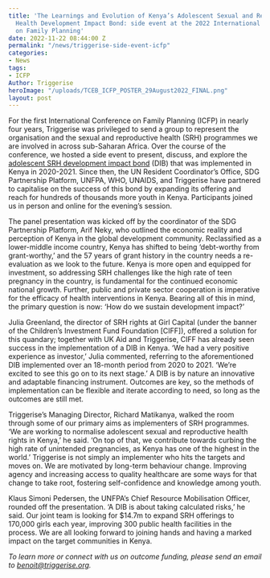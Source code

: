 ```yaml
---
title: 'The Learnings and Evolution of Kenya’s Adolescent Sexual and Reproductive
  Health Development Impact Bond: side event at the 2022 International Conference
  on Family Planning'
date: 2022-11-22 08:44:00 Z
permalink: "/news/triggerise-side-event-icfp"
categories:
- News
tags:
- ICFP
Author: Triggerise
heroImage: "/uploads/TCEB_ICFP_POSTER_29August2022_FINAL.png"
layout: post
---
```


For the first International Conference on Family Planning (ICFP) in nearly four years, Triggerise was privileged to send a group to represent the organisation and the sexual and reproductive health (SRH) programmes we are involved in across sub-Saharan Africa. Over the course of the conference, we hosted a side event to present, discuss, and explore the [adolescent SRH development impact bond](https://triggerise.org/news/championing-the-worlds-first-adolescent-sexual-reproductive-health-development-impact-bond-in-kenya) (DIB) that was implemented in Kenya in 2020-2021. Since then, the UN Resident Coordinator’s Office, SDG Partnership Platform, UNFPA, WHO, UNAIDS, and Triggerise have partnered to capitalise on the success of this bond by expanding its offering and reach for hundreds of thousands more youth in Kenya. Participants joined us in person and online for the evening’s session.

The panel presentation was kicked off by the coordinator of the SDG Partnership Platform, Arif Neky, who outlined the economic reality and perception of Kenya in the global development community. Reclassified as a lower-middle income country, Kenya has shifted to being ‘debt-worthy from grant-worthy,’ and the 57 years of grant history in the country needs a re-evaluation as we look to the future. Kenya is more open and equipped for investment, so addressing SRH challenges like the high rate of teen pregnancy in the country, is fundamental for the continued economic national growth. Further, public and private sector cooperation is imperative for the efficacy of health interventions in Kenya. Bearing all of this in mind, the primary question is now: ‘How do we sustain development impact?’

Julia Greenland, the director of SRH rights at Girl Capital (under the banner of the Children’s Investment Fund Foundation \[CIFF\]), offered a solution for this quandary; together with UK Aid and Triggerise, CIFF has already seen success in the implementation of a DIB in Kenya. ‘We had a very positive experience as investor,’ Julia commented, referring to the aforementioned DIB implemented over an 18-month period from 2020 to 2021. ‘We’re excited to see this go on to its next stage.’ A DIB is by nature an innovative and adaptable financing instrument. Outcomes are key, so the methods of implementation can be flexible and iterate according to need, so long as the outcomes are still met.

Triggerise’s Managing Director, Richard Matikanya, walked the room through some of our primary aims as implementers of SRH programmes. ‘We are working to normalise adolescent sexual and reproductive health rights in Kenya,’ he said. ‘On top of that, we contribute towards curbing the high rate of unintended pregnancies, as Kenya has one of the highest in the world.’ Triggerise is not simply an implementer who hits the targets and moves on. We are motivated by long-term behaviour change. Improving agency and increasing access to quality healthcare are some ways for that change to take root, fostering self-confidence and knowledge among youth.

Klaus Simoni Pedersen, the UNFPA’s Chief Resource Mobilisation Officer, rounded off the presentation. ‘A DIB is about taking calculated risks,’ he said. Our joint team is looking for $14.7m to expand SRH offerings to 170,000 girls each year, improving 300 public health facilities in the process. We are all looking forward to joining hands and having a marked impact on the target communities in Kenya.

*To learn more or connect with us on outcome funding, please send an email to [benoit@triggerise.org](mailto:benoit@triggerise.org).*